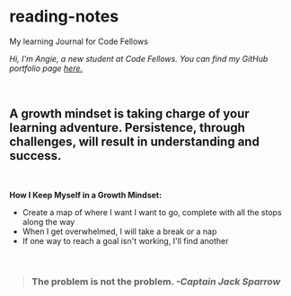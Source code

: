 # reading-notes
My learning Journal for Code Fellows

<em>Hi, I'm Angie, a new student at Code Fellows.  You can find my GitHub portfolio page [here.](https://github.com/AngieStagg)</em>

</br>

## A growth mindset is taking charge of your learning adventure.  Persistence, through challenges, will result in understanding and success. ##

</br>

**How I Keep Myself in a Growth Mindset:**

- Create a map of where I want I want to go, complete with all the stops along the way
- When I get overwhelmed, I will take a break or a nap
- If one way to reach a goal isn't working, I'll find another

</br>

> ### The problem is not the problem.   *-Captain Jack Sparrow*
